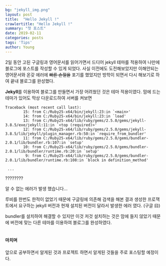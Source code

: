 ```yaml
---
bg: "jekyll_img.png"
layout: post
title:  "Hello Jekyll !"
crawlertitle: "Hello Jekyll !"
summary: "첫 포스트"
date: 2019-02-11 
categories: posts
tags: 'Tips'
author: Young
---
```

2일 동안 고된 구글링과 영어문서를 읽어가면서 드디어 jekyll 테마를 적용하여 나만에 블로그에 포스트를 작성할 수 있게 되었다. 사실 이전에도 도전해보았지만 이해안되는 영어문서와 온갖 에러에 ~~빠른 손절을~~ 포기를 했었지만 방학이 되면서 다시 해보기로 하여 끝내 블로그를 완성했다.



**Jekyll**를 이용하여 블로그를 만들면서 가장 어려웠던 것은 테마 적용이였다. 맘에 드는 테마가 있어도 막상 다운로드하여 서버를 켜보면

```
Traceback (most recent call last):
        15: from C:/Ruby25-x64/bin/jekyll:23:in `<main>'
        14: from C:/Ruby25-x64/bin/jekyll:23:in `load'
        13: from C:/Ruby25-x64/lib/ruby/gems/2.5.0/gems/jekyll-3.8.5/exe/jekyll:11:in `<top (required)>'
        12: from C:/Ruby25-x64/lib/ruby/gems/2.5.0/gems/jekyll-3.8.5/lib/jekyll/plugin_manager.rb:50:in `require_from_bundler'
        11: from C:/Ruby25-x64/lib/ruby/gems/2.5.0/gems/bundler-2.0.1/lib/bundler.rb:107:in `setup'
        10: from C:/Ruby25-x64/lib/ruby/gems/2.5.0/gems/bundler-2.0.1/lib/bundler/runtime.rb:20:in `setup'
         9: from C:/Ruby25-x64/lib/ruby/gems/2.5.0/gems/bundler-2.0.1/lib/bundler/runtime.rb:108:in `block in definition_method'
         
 ...
```

????????

알 수 없는 에러가 발생 했습니다...



루비를 한번도 한적이 없었기 때문에 구글링에 의존해 검색을 해본 결과 생성한 프로잭트에서 요구하는 jekyll 버전과 현재 설치된 버전이 달라서 발생한 에러 였다. (구글 曰)

bundler를 설치하여 해결할 수 있지만 이것 저것 설치하는 것은 맘에 들지 않았기 때문에 버전에 맞는 다른 테마를 이용하여 블로그를 완성하였다.
<br/>
<br/>
#### 마치며

앞으로 공부하면서 알게된 것과 프로젝트 하면서 알게된 것들을 주로 포스팅할 예정이다.

